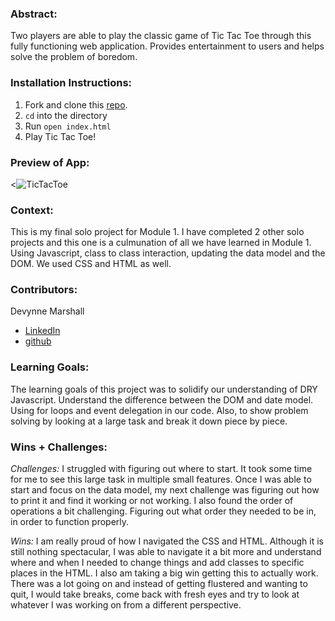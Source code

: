 ### Abstract:

Two players are able to play the classic game of Tic Tac Toe through this fully functioning web application. Provides entertainment to users and helps solve the problem of boredom.


### Installation Instructions:

1. Fork and clone this [repo](https://github.com/Devynnem/TicTacToe).
2. `cd` into the directory
3. Run `open index.html`
4. Play Tic Tac Toe!


### Preview of App:

<![TicTacToe](https://media.giphy.com/media/J12TaP0PHN3pbFtPph/giphy.gif)

### Context:

This is my final solo project for Module 1. I have completed 2 other solo projects and this one is a culmunation of all we have learned in Module 1. Using Javascript, class to class interaction, updating the data model and the DOM. We used CSS and HTML as well.


### Contributors:

Devynne Marshall
- [LinkedIn](https://www.linkedin.com/in/devynnemarshall/)
- [github](https://github.com/Devynnem)


### Learning Goals:

The learning goals of this project was to solidify our understanding of DRY Javascript. Understand the difference between the DOM and date model. Using for loops and event delegation in our code.
Also, to show problem solving by looking at a large task and break it down piece by piece.


### Wins + Challenges:

*Challenges:* I struggled with figuring out where to start. It took some time for me to see this large task in multiple small features. Once I was able to start and focus on the data model, my next challenge was figuring out how to print it and find it working or not working.
I also found the order of operations a bit challenging. Figuring out what order they needed to be in, in order to function properly.

*Wins:* I am really proud of how I navigated the CSS and HTML. Although it is still nothing spectacular, I was able to navigate it a bit more and understand where and when I needed to change things and add classes to specific places in the HTML. 
I also am taking a big win getting this to actually work. There was a lot going on and instead of getting flustered and wanting to quit, I would take breaks, come back with fresh eyes and try to look at whatever I was working on from a different perspective.
